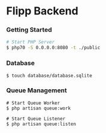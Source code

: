 # Flipp Backend


### Getting Started

```bash
# Start PHP Server
$ php70 -S 0.0.0.0:8080 -t ./public
```

### Database
```
$ touch database/database.sqlite
```

### Queue Management
```
# Start Queue Worker
$ php artisan queue:work

# Start Queue Listener
$ php artisan queue:listen
```

